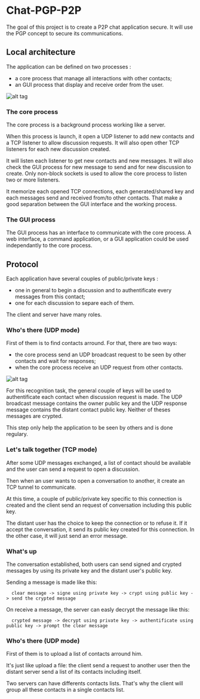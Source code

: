 # Chat-PGP-P2P
The goal of this project is to create a P2P chat application secure.
It will use the PGP concept to secure its communications.

## Local architecture
The application can be defined on two processes :
  - a core process that manage all interactions with other contacts;
  - an GUI process that display and receive order from the user.
  
![alt tag](https://docs.google.com/drawings/d/1QxrPv2GBXfWVg0UZ9v2EOpYFAVSnTN4NwQdItwjrMog/pub?w=1151&h=592)

### The core process
The core process is a background process working like a server.

When this process is launch, it open a UDP listener to add new contacts and a TCP listener to allow discussion requests. 
It will also open other TCP listeners for each new discussion created.

It will listen each listener to get new contacts and new messages.
It will also check the GUI process for new message to send and for new discussion to create.
Only non-block sockets is used to allow the core process to listen two or more listeners. 

It memorize each opened TCP connections, each generated/shared key and each messages send and received from/to other contacts.
That make a good separation between the GUI interface and the working process.

### The GUI process
The GUI process has an interface to communicate with the core process.
A web interface, a command application, or a GUI application could be used independantly to the core process.

## Protocol
Each application have several couples of public/private keys :
 - one in general to begin a discussion and to authentificate every messages from this contact;
 - one for each discussion to separe each of them.

The client and server have many roles.

### Who's there (UDP mode)
First of them is to find contacts arround.
For that, there are two ways:
 - the core process send an UDP broadcast request to be seen by other contacts and wait for responses;
 - when the core process receive an UDP request from other contacts.
 
![alt tag](https://docs.google.com/drawings/d/1Ztd4E9MDaGBN20A3rO09nqmKqa9q4oCFvaX7XVc6CbI/pub?w=670&h=366)
 
For this recognition task, the general couple of keys will be used to authentificate each contact when discussion request is made.
The UDP broadcast message contains the owner public key and the UDP response message contains the distant contact public key.
Neither of theses messages are crypted.

This step only help the application to be seen by others and is done regulary.

### Let's talk together (TCP mode)
After some UDP messages exchanged, a list of contact should be available and the user can send a request to open a discussion.


Then when an user wants to open a conversation to another, it create an TCP tunnel to communicate.

At this time, a couple of public/private key specific to this connection is created and the client send an request of conversation including this public key.

The distant user has the choice to keep the connection or to refuse it. If it accept the conversation, it send its public key created for this connection. In the other case, it will just send an error message.

### What's up
The conversation established, both users can send signed and crypted messages by using its private key and the distant user's public key.

Sending a message is made like this:
```
  clear message -> signe using private key -> crypt using public key -> send the crypted message
```

On receive a message, the server can easly decrypt the message like this:
```
  crypted message -> decrypt using private key -> authentificate using public key -> prompt the clear message
```


### Who's there (UDP mode)
First of them is to upload a list of contacts arround him.

It's just like upload a file: the client send a request to another user then the distant server send a list of its contacts including itself.

Two servers can have differents contacts lists. That's why the client will group all these contacts in a single contacts list.

